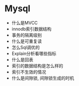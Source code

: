 # Mysql
- 什么是MVCC
- innodb索引数据结构
- 事务的隔离级别
- 什么是可重复读
- 怎么Sql调优的
- Explain分析看哪些指标
- 什么是回表
- 索引的数据结构是怎么样的
- 索引不生效的情况
- 什么是间隙锁, 间隙锁生成的时机
